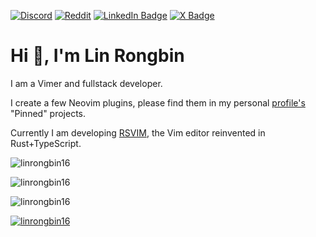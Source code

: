 
[![Discord](https://img.shields.io/badge/Discord-%237289DA.svg?logo=discord&logoColor=white)](https://discord.gg/https://discord.com/invite/CKZxsJGM) [![Reddit](https://img.shields.io/badge/Reddit-%23FF4500.svg?logo=Reddit&logoColor=white)](https://reddit.com/user/linrongbin16) [![LinkedIn Badge](https://img.shields.io/badge/LinkedIn-0A66C2?logo=linkedin&logoColor=fff)](https://www.linkedin.com/in/rongbin-lin-544b86247)
[![X Badge](https://img.shields.io/badge/X-000?logo=x&logoColor=fff)](https://x.com/linrongbin16)

# Hi 👋, I'm Lin Rongbin

I am a Vimer and fullstack developer.

I create a few Neovim plugins, please find them in my personal [profile's](https://github.com/linrongbin16) "Pinned" projects.

Currently I am developing [RSVIM](https://github.com/rsvim/rsvim), the Vim editor reinvented in Rust+TypeScript.

<p><img align="center" src="https://github-readme-stats.vercel.app/api?username=linrongbin16&show_icons=true&locale=en" alt="linrongbin16" /></p>
<p><img align="center" src="https://github-readme-streak-stats.herokuapp.com/?user=linrongbin16&" alt="linrongbin16" /></p>
<p><img src="https://github-readme-stats.vercel.app/api/top-langs?username=linrongbin16&show_icons=true&locale=en&layout=compact" alt="linrongbin16" /></p>
<p><a href="https://github.com/ryo-ma/github-profile-trophy"><img src="https://github-profile-trophy.vercel.app/?username=linrongbin16" alt="linrongbin16" /></a></p>

